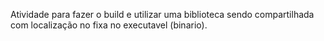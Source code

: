 Atividade para fazer o build e utilizar uma biblioteca sendo compartilhada com localização no fixa no executavel (binario).
